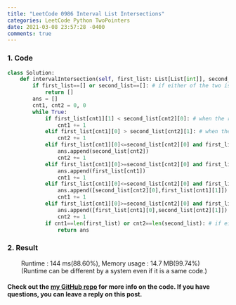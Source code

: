 ```yaml
---
title: "LeetCode 0986 Interval List Intersections"
categories: LeetCode Python TwoPointers
date: 2021-03-08 23:57:28 -0400
comments: true
---
```


### 1. Code
```python
class Solution:
    def intervalIntersection(self, first_list: List[List[int]], second_list: List[List[int]]) -> List[List[int]]:
        if first_list==[] or second_list==[]: # if either of the two is empty
            return []
        ans = []
        cnt1, cnt2 = 0, 0
        while True:
            if first_list[cnt1][1] < second_list[cnt2][0]: # when the range of the second list element is greater than the range of the first list element
                cnt1 += 1
            elif first_list[cnt1][0] > second_list[cnt2][1]: # when the range of the first list element is greater than the range of the second list element
                cnt2 += 1
            elif first_list[cnt1][0]<=second_list[cnt2][0] and first_list[cnt1][1]>=second_list[cnt2][1]: # when the first list element contains the second list element
                ans.append(second_list[cnt2])
                cnt2 += 1
            elif first_list[cnt1][0]>=second_list[cnt2][0] and first_list[cnt1][1]<=second_list[cnt2][1]: # when the second list element contains the first list element
                ans.append(first_list[cnt1])
                cnt1 += 1
            elif first_list[cnt1][0]<=second_list[cnt2][0] and first_list[cnt1][1]<=second_list[cnt2][1]: # when the two elements overlap
                ans.append([second_list[cnt2][0],first_list[cnt1][1]])
                cnt1 += 1
            elif first_list[cnt1][0]>=second_list[cnt2][0] and first_list[cnt1][1]>=second_list[cnt2][1]: # when the two elements overlap
                ans.append([first_list[cnt1][0],second_list[cnt2][1]])
                cnt2 += 1
            if cnt1==len(first_list) or cnt2==len(second_list): # if either list ends
                return ans
```

### 2. Result
&nbsp;&nbsp;&nbsp;&nbsp;&nbsp;&nbsp;&nbsp;&nbsp;Runtime : 144 ms(88.60%), Memory usage : 14.7 MB(99.74%)  
&nbsp;&nbsp;&nbsp;&nbsp;&nbsp;&nbsp;&nbsp;&nbsp;(Runtime can be different by a system even if it is a same code.)

#### Check out the [my GitHub repo][hyuk-gh] for more info on the code. If you have questions, you can leave a reply on this post.
[hyuk-gh]: https://github.com/dlgur1994/StudyAlgorithms
